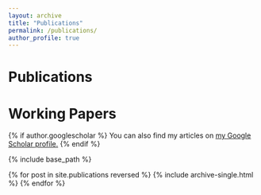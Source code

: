 ```yaml
---
layout: archive
title: "Publications"
permalink: /publications/
author_profile: true
---
```


<h1>Publications</h1>

<h1>Working Papers</h1>

{% if author.googlescholar %}
  You can also find my articles on <u><a href="{{author.googlescholar}}">my Google Scholar profile</a>.</u>
{% endif %}

{% include base_path %}

{% for post in site.publications reversed %}
  {% include archive-single.html %}
{% endfor %}


